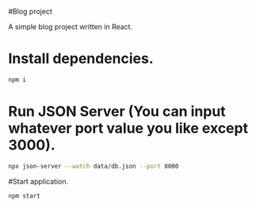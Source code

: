 #Blog project

A simple blog project written in React.

# Install dependencies.

```bash
npm i
```

# Run JSON Server (You can input whatever port value you like except 3000).
```bash
npx json-server --watch data/db.json --port 8000
```

#Start application.

```bash
npm start
```

